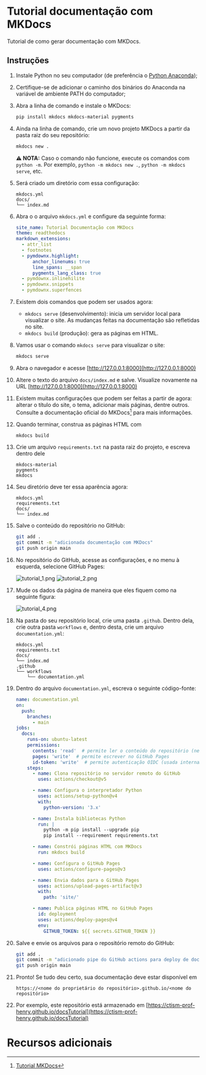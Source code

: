 # Tutorial documentação com MKDocs

Tutorial de como gerar documentação com MKDocs.

## Instruções

1. Instale Python no seu computador (de preferência o [Python Anaconda](https://www.anaconda.com/download));
2. Certifique-se de adicionar o caminho dos binários do Anaconda na variável de ambiente PATH do computador;
3. Abra a linha de comando e instale o MKDocs:
   ```bash
   pip install mkdocs mkdocs-material pygments
   ```
   
4. Ainda na linha de comando, crie um novo projeto MKDocs a partir da pasta raiz do seu repositório:
   ```bash
   mkdocs new .
   ```
   **⚠️ NOTA:** Caso o comando não funcione, execute os comandos com `python -m`. Por exemplo, `python -m mkdocs new .`,
   `python -m mkdocs serve`, etc.

5. Será criado um diretório com essa configuração:
   ```
   mkdocs.yml    
   docs/         
   └── index.md  
   ```

6. Abra o o arquivo `mkdocs.yml` e configure da seguinte forma:
   ```yaml
   site_name: Tutorial Documentação com MKDocs
   theme: readthedocs
   markdown_extensions:
     - attr_list
     - footnotes
     - pymdownx.highlight:
         anchor_linenums: true
         line_spans: __span
         pygments_lang_class: true
     - pymdownx.inlinehilite
     - pymdownx.snippets
     - pymdownx.superfences
   ```

7. Existem dois comandos que podem ser usados agora:
   * `mkdocs serve` (desenvolvimento): inicia um servidor local para visualizar o site. As mudanças feitas na 
     documentação são refletidas no site.
   * `mkdocs build` (produção): gera as páginas em HTML.

8. Vamos usar o comando `mkdocs serve` para visualizar o site:
   ```bash
   mkdocs serve
   ```

9. Abra o navegador e acesse [http://127.0.0.1:8000](http://127.0.0.1:8000)
10. Altere o texto do arquivo `docs/index.md` e salve. Visualize novamente na URL [http://127.0.0.1:8000](http://127.0.0.1:8000) 
11. Existem muitas configurações que podem ser feitas a partir de agora: alterar o título do site, o tema, adicionar mais 
    páginas, dentre outros. Consulte a documentação oficial do MKDocs[^1] para mais informações.
12. Quando terminar, construa as páginas HTML com 
    
    ```bash
    mkdocs build
    ```

13. Crie um arquivo `requirements.txt` na pasta raiz do projeto, e escreva dentro dele
    ```
    mkdocs-material
    pygments
    mkdocs
    ```
    
14. Seu diretório deve ter essa aparência agora:
    ```
    mkdocs.yml          
    requirements.txt    
    docs/               
    └── index.md        
    ```

15. Salve o conteúdo do repositório no GitHub:
    
    ```bash
    git add .
    git commit -m "adicionada documentação com MKDocs"
    git push origin main
    ```
    
16. No repositório do GitHub, acesse as configurações, e no menu à esquerda, selecione GitHub Pages:

    ![tutorial_1.png](images/tutorial_1.png)
    ![tutorial_2.png](images/tutorial_2.png)

17. Mude os dados da página de maneira que eles fiquem como na seguinte figura:

    ![tutorial_4.png](images/tutorial_4.png)

18. Na pasta do seu repositório local, crie uma pasta `.github`. Dentro dela, crie outra pasta `workflows` e, dentro 
    desta, crie um arquivo `documentation.yml`:
    ```
    mkdocs.yml    
    requirements.txt    
    docs/         
    └── index.md  
    .github
    └── workflows
        └── documentation.yml
    ```
    
19. Dentro do arquivo `documentation.yml`, escreva o seguinte código-fonte:

    ```yaml
    name: documentation.yml
    on:
      push:
        branches:
          - main
    jobs:
      docs:
        runs-on: ubuntu-latest
        permissions:
          contents: 'read'  # permite ler o conteúdo do repositório (necessário para clonar o código)
          pages: 'write'  # permite escrever no GitHub Pages
          id-token: 'write'  # permite autenticação OIDC (usada internamente pelo GitHub Actions para autorizar o deploy
        steps:
          - name: Clona repositório no servidor remoto do GitHub
            uses: actions/checkout@v5
    
          - name: Configura o interpretador Python
            uses: actions/setup-python@v4
            with:
              python-version: '3.x'
    
          - name: Instala bibliotecas Python
            run: |
              python -m pip install --upgrade pip
              pip install --requirement requirements.txt
    
          - name: Constrói páginas HTML com MKDocs
            run: mkdocs build
    
          - name: Configura o GitHub Pages
            uses: actions/configure-pages@v3
    
          - name: Envia dados para o GitHub Pages
            uses: actions/upload-pages-artifact@v3
            with:
              path: 'site/'
    
          - name: Publica páginas HTML no GitHub Pages
            id: deployment
            uses: actions/deploy-pages@v4
            env:
              GITHUB_TOKEN: ${{ secrets.GITHUB_TOKEN }}
    ```

20. Salve e envie os arquivos para o repositório remoto do GitHub:

    ```bash
    git add .
    git commit -m "adicionado pipe do GitHub actions para deploy de documentação no GitHub pages"
    git push origin main
    ```
    
21. Pronto! Se tudo deu certo, sua documentação deve estar disponível em 
    
    ```
    https://<nome do proprietário do repositório>.github.io/<nome do repositório>
    ```

22. Por exemplo, este repositório está armazenado em 
    [https://ctism-prof-henry.github.io/docsTutorial](https://ctism-prof-henry.github.io/docsTutorial)


# Recursos adicionais

[^1]: [Tutorial MKDocs](https://www.mkdocs.org/getting-started)
